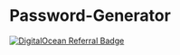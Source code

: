 # Password-Generator







[![DigitalOcean Referral Badge](https://web-platforms.sfo2.digitaloceanspaces.com/WWW/Badge%202.svg)](https://www.digitalocean.com/?refcode=6755943e2b89&utm_campaign=Referral_Invite&utm_medium=Referral_Program&utm_source=badge)
